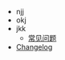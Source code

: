 <!-- _sidebar.md -->

* njj
* okj
* jkk
  * [常见问题](zh-cn/docs/faq.md)
* [Changelog](zh-cn/docs/changelog.md)